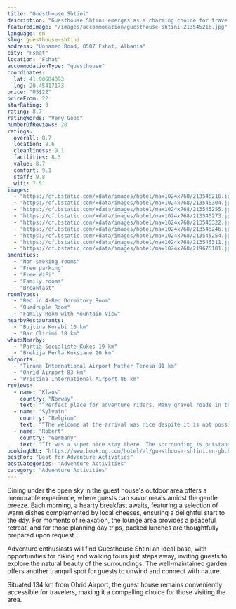 ```yaml
---
title: "Guesthouse Shtini"
description: "Guesthouse Shtini emerges as a charming choice for travelers seeking a serene stay in Fshat, complete with the convenience of complimentary private parking, around-the-clock front desk service, and seamless WiFi connectivity."
featuredImage: "/images/accommodation/guesthouse-shtini-213545216.jpg"
language: en
slug: guesthouse-shtini
address: "Unnamed Road, 8507 Fshat, Albania"
city: "Fshat"
location: "Fshat"
accommodationType: "guesthouse"
coordinates:
  lat: 41.90684093
  lng: 20.45417173
price: "US$22"
priceFrom: 22
starRating: 3
rating: 8.7
ratingWords: "Very Good"
numberOfReviews: 20
ratings:
  overall: 8.7
  location: 8.6
  cleanliness: 9.1
  facilities: 8.3
  value: 8.7
  comfort: 9.1
  staff: 9.8
  wifi: 7.5
images:
  - "https://cf.bstatic.com/xdata/images/hotel/max1024x768/213545216.jpg?k=0cddcc3c0f974334d0895e588b297a56e0b6a4f8368eb7751aea2e65848b6f7b&o=&hp=1"
  - "https://cf.bstatic.com/xdata/images/hotel/max1024x768/213545304.jpg?k=ae6d7369f10e6200c6b0e30995170860c66e1d70e8b95d877612622f4af779be&o=&hp=1"
  - "https://cf.bstatic.com/xdata/images/hotel/max1024x768/213545255.jpg?k=43ea4f06b4bc4fdd91e0b5f1e6e86e95819e7fb5808175be75bc7f49837843cf&o=&hp=1"
  - "https://cf.bstatic.com/xdata/images/hotel/max1024x768/213545273.jpg?k=e2cd93b202d0b5e16115eff464c5363c1fdf5020dc926358b51ebfd8d38d2050&o=&hp=1"
  - "https://cf.bstatic.com/xdata/images/hotel/max1024x768/213545322.jpg?k=ec10dc26d667f880716248303a403a41d7a4b888ca5f6d4a9cd91aaa6252b68b&o=&hp=1"
  - "https://cf.bstatic.com/xdata/images/hotel/max1024x768/213545246.jpg?k=c5e8ee23bbc56c55d2c6036fa66ceafe375d284cb1764d0325589a50a6060c9d&o=&hp=1"
  - "https://cf.bstatic.com/xdata/images/hotel/max1024x768/213545254.jpg?k=8a6072da1b669535f66ab91eedcbd7406461521f951ef353a6f053aeb76f2a93&o=&hp=1"
  - "https://cf.bstatic.com/xdata/images/hotel/max1024x768/213545311.jpg?k=e7baa29ce8f6403f721c2e9db7e2ab5e7189eb350a9eb4962c60d90218fc2084&o=&hp=1"
  - "https://cf.bstatic.com/xdata/images/hotel/max1024x768/219675101.jpg?k=1728a706ef36cf130f74b418ac99e52ee743beeda0058fab5d662bb712f6c56e&o=&hp=1"
amenities:
  - "Non-smoking rooms"
  - "Free parking"
  - "Free WiFi"
  - "Family rooms"
  - "Breakfast"
roomTypes:
  - "Bed in 4-Bed Dormitory Room"
  - "Quadruple Room"
  - "Family Room with Mountain View"
nearbyRestaurants:
  - "Bujtina Korabi 10 km"
  - "Bar Clirimi 18 km"
whatsNearby:
  - "Partia Socialiste Kukes 19 km"
  - "Brekija Perla Kuksiane 20 km"
airports:
  - "Tirana International Airport Mother Teresa 81 km"
  - "Ohrid Airport 83 km"
  - "Pristina International Airport 86 km"
reviews:
  - name: "Klaus"
    country: "Norway"
    text: "“Perfect place for adventure riders. Many gravel roads in this area. Stunning views everywhere. Accomodations is impeccable. Albanian hospitality and large and tasty breakfast and dinner. Owners don't speak English, but it wasn't a problem....”"
  - name: "Sylvain"
    country: "Belgium"
    text: "“The welcome at the arrival was nice despite it is not possible to talk English. For every question however it was possible to understand each other and there was no communication problem at all. We had diner and breakfast. It was excellent and...”"
  - name: "Robert"
    country: "Germany"
    text: "“It was a super nice stay there. The sorrounding is outstandingly beautiful and the hosts are so warm and welcoming.”"
bookingURL: "https://www.booking.com/hotel/al/guesthouse-shtini.en-gb.html?aid=8035640"
bestFor: "Best for Adventure Activities"
bestCategories: "Adventure Activities"
category: "Adventure Activities"
---
```


Dining under the open sky in the guest house's outdoor area offers a memorable experience, where guests can savor meals amidst the gentle breeze. Each morning, a hearty breakfast awaits, featuring a selection of warm dishes complemented by local cheeses, ensuring a delightful start to the day. For moments of relaxation, the lounge area provides a peaceful retreat, and for those planning day trips, packed lunches are thoughtfully prepared upon request.

Adventure enthusiasts will find Guesthouse Shtini an ideal base, with opportunities for hiking and walking tours just steps away, inviting guests to explore the natural beauty of the surroundings. The well-maintained garden offers another tranquil spot for guests to unwind and connect with nature.

Situated 134 km from Ohrid Airport, the guest house remains conveniently accessible for travelers, making it a compelling choice for those visiting the area.